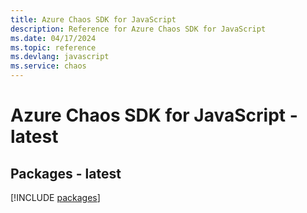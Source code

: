 ```yaml
---
title: Azure Chaos SDK for JavaScript
description: Reference for Azure Chaos SDK for JavaScript
ms.date: 04/17/2024
ms.topic: reference
ms.devlang: javascript
ms.service: chaos
---
```

# Azure Chaos SDK for JavaScript - latest
## Packages - latest
[!INCLUDE [packages](chaos-index.md)]